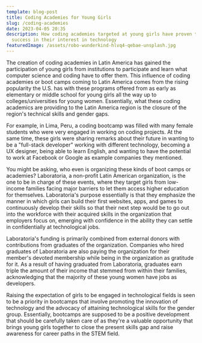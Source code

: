 ```yaml
---
template: blog-post
title: Coding Academies for Young Girls
slug: /coding-academies
date: 2023-04-05 20:35
description: How coding academies targeted at young girls have proven to be a
  success in their interest in technology
featuredImage: /assets/robo-wunderkind-hlvq4-qebae-unsplash.jpg
---
```

The creation of coding academies in Latin America has gained the participation of young girls from institutions to participate and learn what computer science and coding have to offer them. This influence of coding academies or boot camps coming to Latin America comes from the rising popularity the U.S. has with these programs offered from as early as elementary or middle school for young girls all the way up to colleges/universities for young women. Essentially, what these coding academics are providing to the Latin America region is the closure of the region's technical skills and gender gaps.

For example, in Lima, Peru, a coding bootcamp was filled with many female students who were very engaged in working on coding projects. At the same time, these girls were sharing remarks about their future in wanting to be a "full-stack developer" working with different technology, becoming a UX designer, being able to learn English, and wanting to have the potential to work at Facebook or Google as example companies they mentioned. 

You might be asking, who even is organizing these kinds of boot camps or academies? Laboratoria, a non-profit Latin American organization, is the one to be in charge of these events, where they target girls from low-income families facing major barriers to let them access higher education for themselves. Laboratoria's purpose essentially is that they emphasize the manner in which girls can build their first websites, apps, and games to continuously develop their skills so that their next step would be to go out into the workforce with their acquired skills in the organization that employers focus on, emerging with confidence in the ability they can settle in confidentially at technological jobs. 

Laboratoria's funding is primarily combined from external donors with contributions from graduates of the organization. Companies who hired graduates of Laboratoria are also paying the organization for their member's devoted membership while being in the organization as gratitude for it. As a result of having graduated from Laboratoria, graduates earn triple the amount of their income that stemmed from within their families, acknowledging that the majority of these young women have jobs as developers. 

Raising the expectation of girls to be engaged in technological fields is seen to be a priority in bootcamps that involve promoting the innovation of technology and the advocacy of attaining technological skills for the gender group. Essentially, bootcamps are supposed to be a positive development that should be carefully taken care of as they're a valuable opportunity that brings young girls together to close the present skills gap and raise awareness for career paths in the STEM field.